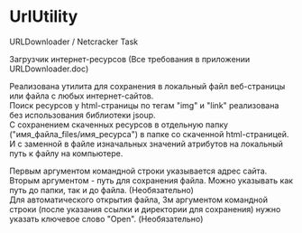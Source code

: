 # UrlUtility
URLDownloader / Netcracker Task

Загрузчик интернет-ресурсов (Все требования в приложении URLDownloader.doc)  
  
Реализована утилита для сохранения в локальный файл веб-страницы или файла с любых интернет-сайтов.  
Поиск ресурсов у html-страницы по тегам "img" и "link" реализована без использования библиотеки jsoup.   
С сохранением скаченных ресурсов в отдельную папку ("имя_файла_files/имя_ресурса") в папке со скаченной html-страницей.  
И с заменной в файле изначальных значений атрибутов на локальный путь к файлу на компьютере.  
  
Первым аргументом командной строки указывается адрес сайта.  
Вторым аргументом - путь для сохранения файла. Можно указывать как путь до папки, так и до файла. (Необязательно)  
Для автоматического открытия файла, 3м аргументом командной строки (после указания ссылки и директории для сохранения) нужно указать ключевое слово "Open". (Необязательно)  

